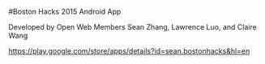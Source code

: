 #Boston Hacks 2015 Android App 

Developed by Open Web Members Sean Zhang, Lawrence Luo, and Claire Wang 

https://play.google.com/store/apps/details?id=sean.bostonhacks&hl=en